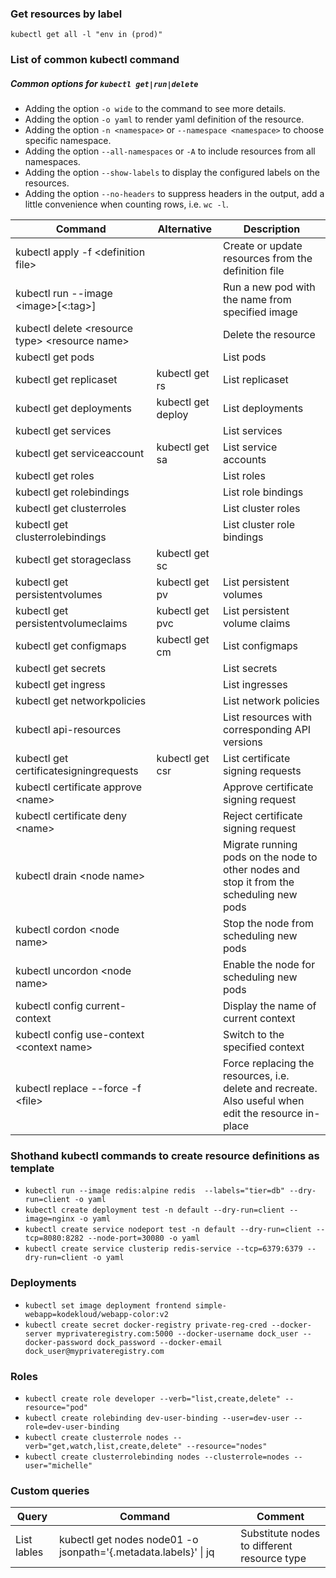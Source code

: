 ### Get resources by label

```
kubectl get all -l "env in (prod)"
```

### List of common kubectl command

##### Common options for `kubectl get|run|delete` 
- Adding the option `-o wide` to the command to see more details.
- Adding the option `-o yaml` to render yaml definition of the resource.
- Adding the option `-n <namespace>` or `--namespace <namespace>` to choose specific namespace.
- Adding the option `--all-namespaces` or `-A` to include resources from all namespaces.
- Adding the option `--show-labels` to display the configured labels on the resources.
- Adding the option `--no-headers` to suppress headers in the output, add a little convenience when counting rows, i.e. `wc -l`.

|Command|Alternative|Description|
|----|-----|-----|
|kubectl apply -f \<definition file\>||Create or update resources from the definition file|
|kubectl run --image \<image\>[\<:tag\>] <name>||Run a new pod with the name from specified image|
|kubectl delete \<resource type\> \<resource name\>||Delete the resource| 
|kubectl get pods||List pods |
|kubectl get replicaset|kubectl get rs|List replicaset|
|kubectl get deployments|kubectl get deploy|List deployments|
|kubectl get services||List services|
|kubectl get serviceaccount|kubectl get sa|List service accounts|
|kubectl get roles||List roles|
|kubectl get rolebindings||List role bindings|
|kubectl get clusterroles||List cluster roles|
|kubectl get clusterrolebindings||List cluster role bindings|
|kubectl get storageclass|kubectl get sc||List storage classes|
|kubectl get persistentvolumes|kubectl get pv|List persistent volumes|
|kubectl get persistentvolumeclaims|kubectl get pvc|List persistent volume claims|
|kubectl get configmaps|kubectl get cm|List configmaps|
|kubectl get secrets||List secrets|
|kubectl get ingress||List ingresses|
|kubectl get networkpolicies||List network policies|
|kubectl api-resources||List resources with corresponding API versions|
|kubectl get certificatesigningrequests|kubectl get csr|List certificate signing requests|
|kubectl certificate approve \<name\>||Approve certificate signing request|
|kubectl certificate deny \<name\>||Reject certificate signing request|
|kubectl drain \<node name\>||Migrate running pods on the node to other nodes and stop it from the scheduling new pods|
|kubectl cordon \<node name\>||Stop the node from scheduling new pods|
|kubectl uncordon \<node name\>||Enable the node for scheduling new pods|
|kubectl config current-context||Display the name of current context|
|kubectl config use-context \<context name\>||Switch to the specified context|
|kubectl replace --force -f \<file\>||Force replacing the resources, i.e. delete and recreate. Also useful when edit the resource in-place|

### Shothand kubectl commands to create resource definitions as template

- `kubectl run --image redis:alpine redis  --labels="tier=db" --dry-run=client -o yaml` 
- `kubectl create deployment test -n default --dry-run=client --image=nginx -o yaml`
- `kubectl create service nodeport test -n default --dry-run=client --tcp=8080:8282 --node-port=30080 -o yaml`
- `kubectl create service clusterip redis-service --tcp=6379:6379 --dry-run=client -o yaml`

### Deployments

- `kubectl set image deployment frontend simple-webapp=kodekloud/webapp-color:v2`
- `kubectl create secret docker-registry private-reg-cred --docker-server myprivateregistry.com:5000 --docker-username dock_user --docker-password dock_password --docker-email dock_user@myprivateregistry.com`

### Roles

- `kubectl create role developer --verb="list,create,delete" --resource="pod" `
- `kubectl create rolebinding dev-user-binding --user=dev-user --role=dev-user-binding`
- `kubectl create clusterrole nodes --verb="get,watch,list,create,delete" --resource="nodes"`
- `kubectl create clusterrolebinding nodes --clusterrole=nodes --user="michelle"`

### Custom queries

|Query|Command|Comment|
|---|----|---|
|List lables|kubectl get nodes node01 -o jsonpath='{.metadata.labels}' \| jq| Substitute nodes to different resource type|
